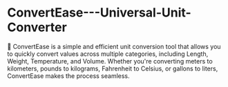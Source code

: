 # ConvertEase---Universal-Unit-Converter
🚀 ConvertEase is a simple and efficient unit conversion tool that allows you to quickly convert values across multiple categories, including Length, Weight, Temperature, and Volume. Whether you're converting meters to kilometers, pounds to kilograms, Fahrenheit to Celsius, or gallons to liters, ConvertEase makes the process seamless.
